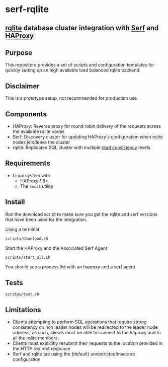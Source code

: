 # serf-rqlite
[rqlite] database cluster integration with [Serf] and [HAProxy]
---

## Purpose
This repository provides a set of scripts and configuration templates for quickly setting up an high available load balanced rqlite backend.

[rqlite]: scripts/download.sh
[Serf]: https://www.serf.io/
[HAProxy]: http://www.haproxy.org/

## Disclaimer
This is a prototype setup, not recommended for production use.

## Components
- HAProxy: Reverse proxy for round robin delivery of the requests across the available rqlite nodes
- Serf: Discovery cluster for updating HAProxy's configuration when rqlite nodes join/leave the cluster
- rqlite: Replicated SQL cluster with multiple [read consistency] levels

[read consistency]: https://github.com/rqlite/rqlite/blob/master/DOC/CONSISTENCY.md


## Requirements
- Linux system with
    - HAProxy 1.8+
    - The `socat` utility

## Install

Run the download script to make sure you get the rqlite and serf versions that have been used for the integration.

Using a terminal
```sh
scripts/download.sh
```

Start the HAProxy and the Associated Serf Agent

```sh
scripts/start_all.sh
```
You should see a process list with an haproxy and a serf agent.


## Tests
```
scritps/test.sh
```

## Limitations

- Clients attempting to perform SQL operations that require strong consistency on non leader nodes will be redirected to the leader node address, as such, clients must be able to connect to the haproxy and to all the rqlite members. 
- Clients must explicitly resubmit their requests to the location provided in the HTTP redirect response
- Serf and rqlite are using the (default) unrestricted/insecure configuration
